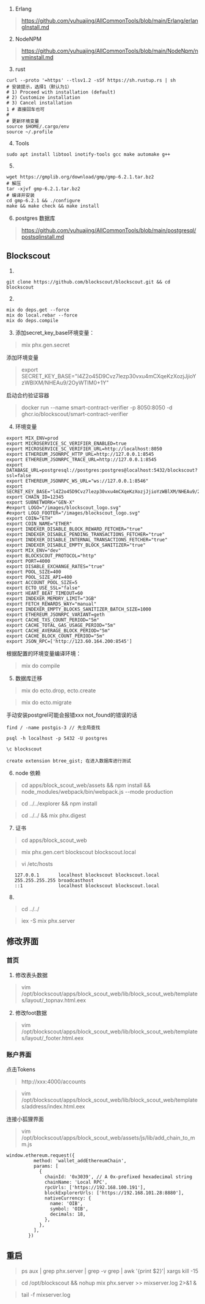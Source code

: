 1. Erlang
> https://github.com/yuhuajing/AllCommonTools/blob/main/Erlang/erlangInstall.md

2. NodeNPM
> https://github.com/yuhuajing/AllCommonTools/blob/main/NodeNpm/nvminstall.md

3. rust 

```test
curl --proto '=https' --tlsv1.2 -sSf https://sh.rustup.rs | sh
# 安装提示，选择1（默认为1）
# 1) Proceed with installation (default)
# 2) Customize installation
# 3) Cancel installation
1 # 直接回车也可
#
# 更新环境变量
source $HOME/.cargo/env
source ~/.profile
```

4. Tools
```text
sudo apt install libtool inotify-tools gcc make automake g++
```

5. 
```text
wget https://gmplib.org/download/gmp/gmp-6.2.1.tar.bz2
# 解压
tar -xjvf gmp-6.2.1.tar.bz2
# 编译并安装
cd gmp-6.2.1 && ./configure
make && make check && make install
```

6. postgres 数据库

> https://github.com/yuhuajing/AllCommonTools/blob/main/postgresql/postsqlinstall.md

## Blockscout

1. 
```text
git clone https://github.com/blockscout/blockscout.git && cd blockscout
```
2. 
```text
mix do deps.get --force
mix do local.rebar --force
mix do deps.compile
```
3. 添加secret_key_base环境变量：

> mix phx.gen.secret

添加环境变量

> export SECRET_KEY_BASE="l4Z2o45D9Cvz7lezp30vxu4mCXqeKzXozjJjioYzWBlXM/NHEAu9/2OyWTIM0+1Y"

启动合约验证容器 

> docker run --name smart-contract-verifier  -p 8050:8050 -d ghcr.io/blockscout/smart-contract-verifier


4. 环境变量

```text
export MIX_ENV=prod
export MICROSERVICE_SC_VERIFIER_ENABLED=true
export MICROSERVICE_SC_VERIFIER_URL=http://localhost:8050
export ETHEREUM_JSONRPC_HTTP_URL=http://127.0.0.1:8545
export ETHEREUM_JSONRPC_TRACE_URL=http://127.0.0.1:8545
export DATABASE_URL=postgresql://postgres:postgres@localhost:5432/blockscout?ssl=false
export ETHEREUM_JSONRPC_WS_URL="ws://127.0.0.1:8546"
export SECRET_KEY_BASE="l4Z2o45D9Cvz7lezp30vxu4mCXqeKzXozjJjioYzWBlXM/NHEAu9/2OyWTIM0+1Y"
export CHAIN_ID=12345
export SUBNETWORK="GEN-X"
#export LOGO="/images/blockscout_logo.svg"
#export LOGO_FOOTER="/images/blockscout_logo.svg"
export COIN="ETH"
export COIN_NAME="ETHER"
export INDEXER_DISABLE_BLOCK_REWARD_FETCHER="true"
export INDEXER_DISABLE_PENDING_TRANSACTIONS_FETCHER="true"
export INDEXER_DISABLE_INTERNAL_TRANSACTIONS_FETCHER="true"
export INDEXER_DISABLE_EMPTY_BLOCK_SANITIZER="true"
export MIX_ENV="dev"
export BLOCKSCOUT_PROTOCOL="http"
export PORT=4000
export DISABLE_EXCHANGE_RATES="true"
export POOL_SIZE=400
export POOL_SIZE_API=400
export ACCOUNT_POOL_SIZE=5
export ECTO_USE_SSL="false"
export HEART_BEAT_TIMEOUT=60
export INDEXER_MEMORY_LIMIT="3GB"
export FETCH_REWARDS_WAY="manual"
export INDEXER_EMPTY_BLOCKS_SANITIZER_BATCH_SIZE=1000
export ETHEREUM_JSONRPC_VARIANT=geth
export CACHE_TXS_COUNT_PERIOD="5m"
export CACHE_TOTAL_GAS_USAGE_PERIOD="5m"
export CACHE_AVERAGE_BLOCK_PERIOD="5m"
export CACHE_BLOCK_COUNT_PERIOD="5m"
export JSON_RPC=['http://123.60.164.200:8545']
```
根据配置的环境变量编译环境：

> mix do compile 
5. 数据库迁移

> mix do ecto.drop, ecto.create

> mix do ecto.migrate

手动安装postgrel可能会报错xxx not_found的错误的话
```text
find / -name postgis-3 // 先全局查找

psql -h localhost -p 5432 -U postgres

\c blockscout

create extension btree_gist; 在进入数据库进行测试
```

6. node 依赖
> cd apps/block_scout_web/assets && npm install && node_modules/webpack/bin/webpack.js --mode production

> cd ../../explorer && npm install

> cd ../../ && mix phx.digest

7. 证书
> cd apps/block_scout_web

> mix phx.gen.cert blockscout blockscout.local

> vi /etc/hosts

```text
   127.0.0.1       localhost blockscout blockscout.local
   255.255.255.255 broadcasthost
   ::1             localhost blockscout blockscout.local
```
8.
> cd ../../

> iex -S mix phx.server


## 修改界面
### 首页
1. 修改表头数据
> vim /opt/blockscout/apps/block_scout_web/lib/block_scout_web/templates/layout/_topnav.html.eex
2. 修改foot数据
> vim /opt/blockscout/apps/block_scout_web/lib/block_scout_web/templates/layout/_footer.html.eex
### 账户界面

点击Tokens 
> http://xxx:4000/accounts

> vim /opt/blockscout/apps/block_scout_web/lib/block_scout_web/templates/address/index.html.eex

连接小狐狸界面

> vim /opt/blockscout/apps/block_scout_web/assets/js/lib/add_chain_to_mm.js

```text
window.ethereum.request({
          method: 'wallet_addEthereumChain',
          params: [
            {
              chainId: '0x3039', // A 0x-prefixed hexadecimal string
              chainName: 'Local RPC',
              rpcUrls: ['https://192.168.100.191'],
              blockExplorerUrls: ['https://192.168.101.28:8880'],
              nativeCurrency: {
                name: 'OIB',
                symbol: 'OIB',
                decimals: 18,
              },
            },
          ],
        })
```

## 重启

> ps aux | grep phx.server | grep -v grep | awk '{print $2}'| xargs kill -15

> cd /opt/blockscout && nohup mix phx.server >> mixserver.log 2>&1 &

> tail -f mixserver.log